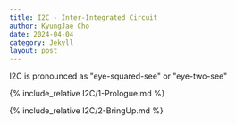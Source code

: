 ```yaml
---
title: I2C - Inter-Integrated Circuit
author: KyungJae Cho
date: 2024-04-04
category: Jekyll
layout: post
---
```


I2C is pronounced as "eye-squared-see" or "eye-two-see"

{% include_relative I2C/1-Prologue.md %}

{% include_relative I2C/2-BringUp.md %}
